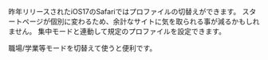 ﻿---
layout: post
categories: [慶應通信, 学習法]
tags: [慶應通信, iOS, Safari]
author: tmo
slug: "1137"
---
昨年リリースされたiOS17のSafariではプロファイルの切替えができます。
スタートページが個別に変わるため、余計なサイトに気を取られる事が減るかもしれません。
集中モードと連動して規定のプロファイルを設定できます。

職場/学業等モードを切替えて使うと便利です。